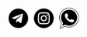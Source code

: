 #
<a href="https://t.me/skechko">
  <img align="left" alt="telegram" width="45px" src="https://github.com/SKechko/SKechko/blob/main/icons/telegram-black.png">
</a>

<a href="https://www.instagram.com/s_artemiev0309">
  <img align="left" alt="instagram" width="60px" src="https://github.com/SKechko/SKechko/blob/main/icons/instagram-icon-white-on-black-circle.png">
</a>

<a href="https://wa.me/79520580690">
  <img align="left" alt="whatsapp" width="45px" src="https://github.com/SKechko/SKechko/blob/main/icons/whatsapp-icon-3953.png">
</a>



